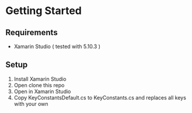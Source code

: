 # Getting Started

## Requirements
* Xamarin Studio ( tested with 5.10.3 )

## Setup

1. Install Xamarin Studio
2. Open clone this repo
3. Open in Xamarin Studio
4. Copy KeyConstantsDefault.cs to KeyConstants.cs and replaces all keys with your own

